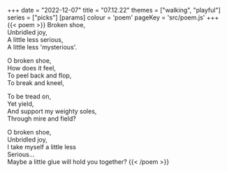 +++
date = "2022-12-07"
title = "07.12.22"
themes = ["walking", "playful"]
series = ["picks"]
[params]
  colour = 'poem'
  pageKey = 'src/poem.js'
+++
{{< poem >}}
Broken shoe,  
Unbridled joy,  
A little less serious,  
A little less 'mysterious'. 
  
O broken shoe,  
How does it feel,  
To peel back and flop,  
To break and kneel,  
  
To be tread on,  
Yet yield,  
And support my weighty soles,  
Through mire and field?  
  
O broken shoe,  
Unbridled joy,  
I take myself a little less  
Serious...  
Maybe a little glue will hold you together?
{{< /poem >}}